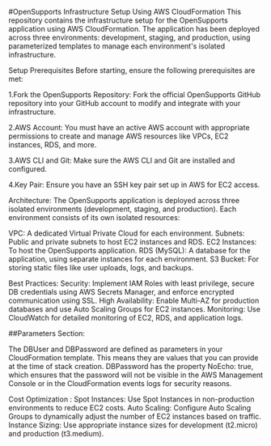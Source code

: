 #OpenSupports Infrastructure Setup Using AWS CloudFormation
This repository contains the infrastructure setup for the OpenSupports application using AWS CloudFormation. The application has been deployed across three environments: development, staging, and production, using parameterized templates to manage each environment's isolated infrastructure.


Setup Prerequisites
Before starting, ensure the following prerequisites are met:

1.Fork the OpenSupports Repository: Fork the official OpenSupports GitHub repository into your GitHub account to modify and integrate with your infrastructure.

2.AWS Account: You must have an active AWS account with appropriate permissions to create and manage AWS resources like VPCs, EC2 instances, RDS, and more.

3.AWS CLI and Git: Make sure the AWS CLI and Git are installed and configured.

4.Key Pair: Ensure you have an SSH key pair set up in AWS for EC2 access.

Architecture:
The OpenSupports application is deployed across three isolated environments (development, staging, and production). Each environment consists of its own isolated resources:

VPC: A dedicated Virtual Private Cloud for each environment.
Subnets: Public and private subnets to host EC2 instances and RDS.
EC2 Instances: To host the OpenSupports application.
RDS (MySQL): A database for the application, using separate instances for each environment.
S3 Bucket: For storing static files like user uploads, logs, and backups.

Best Practices: 
Security: Implement IAM Roles with least privilege, secure DB credentials using AWS Secrets Manager, and enforce encrypted communication using SSL.
High Availability: Enable Multi-AZ for production databases and use Auto Scaling Groups for EC2 instances.
Monitoring: Use CloudWatch for detailed monitoring of EC2, RDS, and application logs.

##Parameters Section:

The DBUser and DBPassword are defined as parameters in your CloudFormation template. This means they are values that you can provide at the time of stack creation.
DBPassword has the property NoEcho: true, which ensures that the password will not be visible in the AWS Management Console or in the CloudFormation events logs for security reasons.

Cost Optimization :
Spot Instances: Use Spot Instances in non-production environments to reduce EC2 costs.
Auto Scaling: Configure Auto Scaling Groups to dynamically adjust the number of EC2 instances based on traffic.
Instance Sizing: Use appropriate instance sizes for development (t2.micro) and production (t3.medium).

